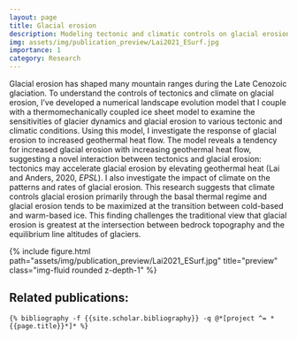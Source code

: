 ```yaml
---
layout: page
title: Glacial erosion
description: Modeling tectonic and climatic controls on glacial erosion
img: assets/img/publication_preview/Lai2021_ESurf.jpg
importance: 1
category: Research
---
```


Glacial erosion has shaped many mountain ranges during the Late Cenozoic glaciation. To understand the controls of tectonics and climate on glacial erosion, I’ve developed a numerical landscape evolution model that I couple with a thermomechanically coupled ice sheet model to examine the sensitivities of glacier dynamics and glacial erosion to various tectonic and climatic conditions. Using this model, I investigate the response of glacial erosion to increased geothermal heat flow. The model reveals a tendency for increased glacial erosion with increasing geothermal heat flow, suggesting a novel interaction between tectonics and glacial erosion: tectonics may accelerate glacial erosion by elevating geothermal heat (Lai and Anders, 2020, _EPSL_). I also investigate the impact of climate on the patterns and rates of glacial erosion. This research suggests that climate controls glacial erosion primarily through the basal thermal regime and glacial erosion tends to be maximized at the transition between cold-based and warm-based ice. This finding challenges the traditional view that glacial erosion is greatest at the intersection between bedrock topography and the equilibrium line altitudes of glaciers.

<div class="row">
    <div class="col-sm mt-3 mt-md-0">
        {% include figure.html path="assets/img/publication_preview/Lai2021_ESurf.jpg" title="preview" class="img-fluid rounded z-depth-1" %}
    </div>
</div>

## Related publications:
<div class="publications">

    {% bibliography -f {{site.scholar.bibliography}} -q @*[project ^= *{{page.title}}*]* %}

</div>

